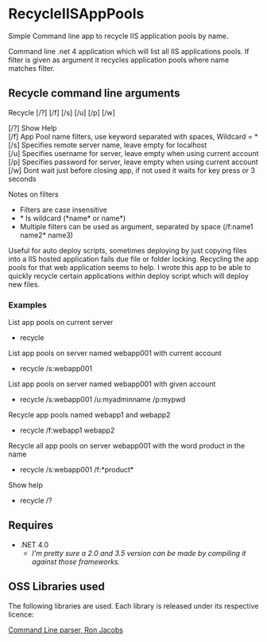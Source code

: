 RecycleIISAppPools
==================

Simple Command line app to recycle IIS application pools by name.  
  
Command line .net 4 application which will list all IIS applications pools. If filter is given as argument it recycles
application pools where name matches filter.  

## Recycle command line arguments ##  

Recycle [/?]  [/f]  [/s]  [/u]  [/p] [/w]  

[/?]  Show Help  
[/f]  App Pool name filters, use keyword separated with spaces, Wildcard = *  
[/s]  Specifies remote server name, leave empty for localhost  
[/u]  Specifies username for server, leave empty when using current account  
[/p]  Specifies password for server, leave empty when using current account 
[/w]  Dont wait just before closing app, if not used it waits for key press or 3 seconds   
  
Notes on filters  
- Filters are case insensitive  
- \* Is wildcard (\*name\* or name\*)  
- Multiple filters can be used as argument, separated by space (/f:name1 name2\* name3)  
 
Useful for auto deploy scripts, sometimes deploying by just copying files into a IIS hosted application fails
due file or folder locking. Recycling the app pools for that web application seems to help. I wrote this app to
be able to quickly recycle certain applications within deploy script which will deploy new files.

### Examples ###
  
List app pools on current server 
- recycle
  
List app pools on server named webapp001 with current account  
- recycle /s:webapp001
  
List app pools on server named webapp001 with given account  
- recycle /s:webapp001 /u:myadminname /p:mypwd
  
Recycle app pools named webapp1 and webapp2  
- recycle /f:webapp1 webapp2
  
Recycle all app pools on server webapp001 with the word product in the name  
- recycle /s:webapp001 /f:\*product\*
  
Show help  
- recycle /?

## Requires ##

- .NET 4.0  
    - *I'm pretty sure a 2.0 and 3.5 version can be made by compiling it against those frameworks.*

## OSS Libraries used ##
The following libraries are used. Each library is released under its respective licence:

[Command Line parser, Ron Jacobs](http://code.msdn.microsoft.com/Command-Line-Parser-Library-a8ba828a)